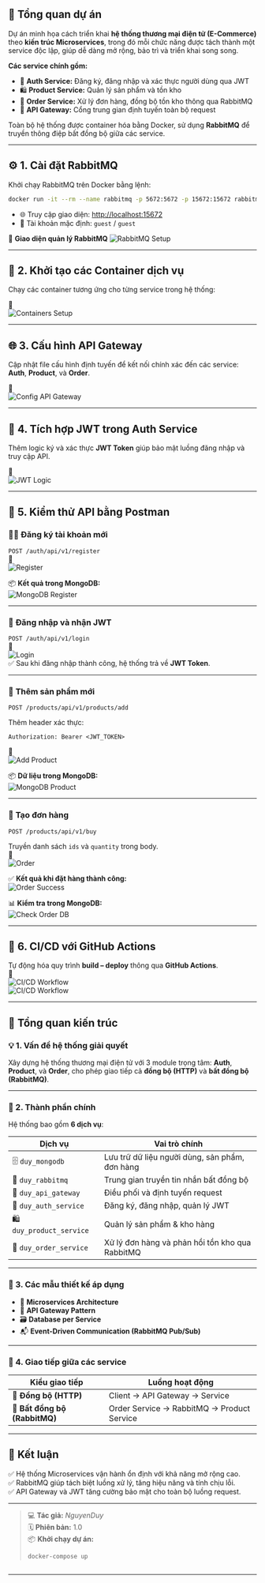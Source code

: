 
## 🚀 **Tổng quan dự án**

Dự án minh họa cách triển khai **hệ thống thương mại điện tử (E-Commerce)** theo **kiến trúc Microservices**, trong đó mỗi chức năng được tách thành một service độc lập, giúp dễ dàng mở rộng, bảo trì và triển khai song song.

**Các service chính gồm:**

- 👤 **Auth Service:** Đăng ký, đăng nhập và xác thực người dùng qua JWT  
- 🛍️ **Product Service:** Quản lý sản phẩm và tồn kho  
- 🧾 **Order Service:** Xử lý đơn hàng, đồng bộ tồn kho thông qua RabbitMQ  
- 🚪 **API Gateway:** Cổng trung gian định tuyến toàn bộ request

Toàn bộ hệ thống được container hóa bằng Docker, sử dụng **RabbitMQ** để truyền thông điệp bất đồng bộ giữa các service.

---

## ⚙️ **1. Cài đặt RabbitMQ**

Khởi chạy RabbitMQ trên Docker bằng lệnh:

```bash
docker run -it --rm --name rabbitmq -p 5672:5672 -p 15672:15672 rabbitmq:4-management
```

- 🌐 Truy cập giao diện: [http://localhost:15672](http://localhost:15672)  
- 👤 Tài khoản mặc định: `guest` / `guest`

📸 **Giao diện quản lý RabbitMQ**
![RabbitMQ Setup](public/asset/rabbitmq.png)

---

## 🧱 **2. Khởi tạo các Container dịch vụ**

Chạy các container tương ứng cho từng service trong hệ thống:

📸  
![Containers Setup](public/asset/dockersetup.png)

---

## 🌐 **3. Cấu hình API Gateway**

Cập nhật file cấu hình định tuyến để kết nối chính xác đến các service: **Auth**, **Product**, và **Order**.

📸  
![Config API Gateway](public/asset/setupapigateway.png)

---

## 🔑 **4. Tích hợp JWT trong Auth Service**

Thêm logic ký và xác thực **JWT Token** giúp bảo mật luồng đăng nhập và truy cập API.

📸  
![JWT Logic](public/asset/logicloginjwt.png)

---

## 🧪 **5. Kiểm thử API bằng Postman**

### 🧍‍♂️ **Đăng ký tài khoản mới**

`POST /auth/api/v1/register`  
📸  
![Register](public/asset/register.png)

📦 **Kết quả trong MongoDB:**  
![MongoDB Register](public/asset/databaseuser.png)

---

### 🔐 **Đăng nhập và nhận JWT**

`POST /auth/api/v1/login`  
📸  
![Login](public/asset/login.png)  
✅ Sau khi đăng nhập thành công, hệ thống trả về **JWT Token**.

---

### 🛒 **Thêm sản phẩm mới**

`POST /products/api/v1/products/add`

Thêm header xác thực:
```
Authorization: Bearer <JWT_TOKEN>
```

📸  
![Add Product](public/asset/apikey.png)

📦 **Dữ liệu trong MongoDB:**  
![MongoDB Product](public/asset/databaseproduct.png)

---

### 🧾 **Tạo đơn hàng**

`POST /products/api/v1/buy`

Truyền danh sách `ids` và `quantity` trong body.  
📸  
![Order](public/asset/buy.png)

✅ **Kết quả khi đặt hàng thành công:**  
![Order Success](public/asset/ketquadathang.png)

📊 **Kiểm tra trong MongoDB:**  
![Check Order DB](public/asset/databaseorder.png)

---

## 🔁 **6. CI/CD với GitHub Actions**

Tự động hóa quy trình **build – deploy** thông qua **GitHub Actions**.  
📸  
![CI/CD Workflow](public/asset/build-and-rundocker.png)  
![CI/CD Workflow](public/asset/deploy.png)

---

## 🧠 **Tổng quan kiến trúc**

### 💡 1. Vấn đề hệ thống giải quyết
Xây dựng hệ thống thương mại điện tử với 3 module trọng tâm: **Auth**, **Product**, và **Order**, cho phép giao tiếp cả **đồng bộ (HTTP)** và **bất đồng bộ (RabbitMQ)**.

---

### 🧩 2. Thành phần chính

Hệ thống bao gồm **6 dịch vụ**:

| Dịch vụ                     | Vai trò chính                            |
| --------------------------- | ---------------------------------------- |
| 🗄️ `duy_mongodb`         | Lưu trữ dữ liệu người dùng, sản phẩm, đơn hàng |
| 🐇 `duy_rabbitmq`        | Trung gian truyền tin nhắn bất đồng bộ   |
| 🚪 `duy_api_gateway`     | Điều phối và định tuyến request          |
| 👤 `duy_auth_service`    | Đăng ký, đăng nhập, quản lý JWT          |
| 🛍️ `duy_product_service` | Quản lý sản phẩm & kho hàng              |
| 🧾 `duy_order_service`   | Xử lý đơn hàng và phản hồi tồn kho qua RabbitMQ |

---

### 🧰 3. Các mẫu thiết kế áp dụng

- 🧩 **Microservices Architecture**  
- 🚪 **API Gateway Pattern**  
- 🗃️ **Database per Service**  
- 📬 **Event-Driven Communication (RabbitMQ Pub/Sub)**

---

### 🔄 4. Giao tiếp giữa các service

| Kiểu giao tiếp | Luồng hoạt động |
|----------------|-----------------|
| 🔗 **Đồng bộ (HTTP)** | Client → API Gateway → Service |
| 📡 **Bất đồng bộ (RabbitMQ)** | Order Service → RabbitMQ → Product Service |

---

## 🌟 **Kết luận**

✅ Hệ thống Microservices vận hành ổn định với khả năng mở rộng cao.  
✅ RabbitMQ giúp tách biệt luồng xử lý, tăng hiệu năng và tính chịu lỗi.  
✅ API Gateway và JWT tăng cường bảo mật cho toàn bộ luồng request.

---

> 💻 **Tác giả:** _NguyenDuy_  
> 🗓️ **Phiên bản:** 1.0  
> 📦 **Khởi chạy dự án:**  
> ```bash
> docker-compose up
> ```

> ```

---
